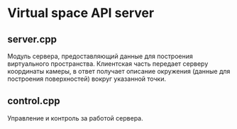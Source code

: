 
# Virtual space API server

## server.cpp

Модуль сервера, предоставляющий данные для построения виртуального пространства.
Клиентская часть передает серверу координаты камеры, в ответ получает описание
окружения (данные для построения поверхностей) вокруг указанной точки.

## control.cpp

Управление и контроль за работой сервера.
